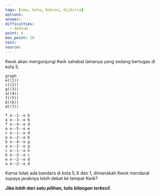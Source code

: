 ```yaml
---
tags: [sma, kota, bebras, dijkstra]
options: 
answer: 
difficulties:
  - medium
point: 6
max_point: 10
text: 
source:
---
```


Kwok akan mengunjungi Kwik sahabat lamanya yang sedang bertugas di kota $5$.

```mermaid
graph
e((1))
c((2))
g((3))
a((4))
f((5))
b((6))
d((7))

f o--1--o b
a o--3--o b
f o--4--o d
a o--5--o e
c o--1--o d
e o--2--o b
b o--4--o g
a o--2--o g
c o--1--o e
b o--3--o c
e o--2--o d
a o--2--o d
```

Karna tidak ada bandara di kota $5,6$ dan $1$, dimanakah Kwok mendarat supaya jaraknya lebih dekat ke tempat Kwik?

_**Jika lebih dari satu pilihan, tulis bilangan terkecil**_
